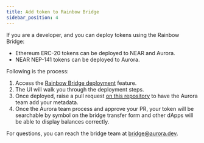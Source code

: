 ```yaml
---
title: Add token to Rainbow Bridge
sidebar_position: 4
---
```


If you are a developer, and you can deploy tokens using the Rainbow Bridge:
- Ethereum ERC-20 tokens can be deployed to NEAR and Aurora.
- NEAR NEP-141 tokens can be deployed to Aurora.

Following is the process:
1. Access the [Rainbow Bridge deployment](https://rainbowbridge.app/deploy) feature.
2. The UI will walk you through the deployment steps.
3. Once deployed, raise a pull request [on this repository](https://github.com/aurora-is-near/bridge-assets) to have the Aurora team add your metadata.
4. Once the Aurora team process and approve your PR, your token will be searchable by symbol on the 
bridge transfer form and other dApps will be able to display balances correctly.

For questions, you can reach the bridge team at [bridge@aurora.dev](mailto:bridge@aurora.dev).
